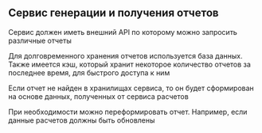 ## Сервис генерации и получения отчетов

Сервис должен иметь внешний API по которому можно запросить различные отчеты

Для долговременного хранения отчетов используется база данных. Также имеется кэш,
который хранит некоторое количество отчетов за последнее время, для быстрого доступа к ним

Если отчет не найден в хранилищах сервиса, то он будет сформирован на основе данных,
полученных от сервиса расчетов

При необходимости можно переформировать отчет. Например, если данные расчетов должны быть
обновлены